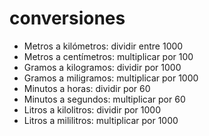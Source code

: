 # conversiones

- Metros a kilómetros: dividir entre 1000
- Metros a centímetros: multiplicar por 100
- Gramos a kilogramos: dividir por 1000
- Gramos a miligramos: multiplicar por 1000
- Minutos a horas: dividir por 60
- Minutos a segundos: multiplicar por 60
- Litros a kilolitros: dividir por 1000
- Litros a mililitros: multiplicar por 1000
  
